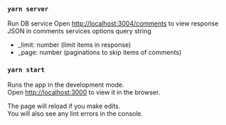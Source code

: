 ### `yarn server`
Run DB service
Open [http://localhost:3004/comments](http://localhost:3004/comments) to view response JSON in comments services
options query string
- _limit: number (limit items in response)
- _page: number (paginations to skip items of comments)


### `yarn start`
Runs the app in the development mode.\
Open [http://localhost:3000](http://localhost:3000) to view it in the browser.

The page will reload if you make edits.\
You will also see any lint errors in the console.


